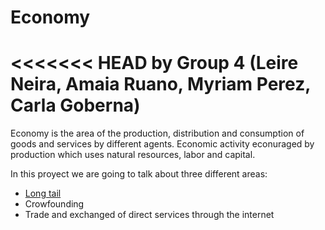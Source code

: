# Economy

<<<<<<< HEAD
by Group 4 (Leire Neira, Amaia Ruano, Myriam Perez, Carla Goberna)
=======

Economy is the area of the production, distribution and consumption of goods and services by different agents. Economic activity econuraged by production which uses natural resources, labor and capital. 

In this proyect we are going to talk about three different areas:

- [Long tail](subsection.md)
- Crowfounding
- Trade and exchanged of direct services through the internet